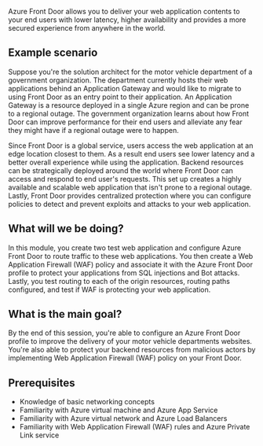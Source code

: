 Azure Front Door allows you to deliver your web application contents to your end users with lower latency, higher availability and provides a more secured experience from anywhere in the world.

## Example scenario

Suppose you're the solution architect for the motor vehicle department of a government organization. The department currently hosts their web applications behind an Application Gateway and would like to migrate to using Front Door as an entry point to their application. An Application Gateway is a resource deployed in a single Azure region and can be prone to a regional outage. The government organization learns about how Front Door can improve performance for their end users and alleviate any fear they might have if a regional outage were to happen.

Since Front Door is a global service, users access the web application at an edge location closest to them. As a result end users see lower latency and a better overall experience while using the application. Backend resources can be strategically deployed around the world where Front Door can access and respond to end user's requests. This set up creates a highly available and scalable web application that isn't prone to a regional outage. Lastly, Front Door provides centralized protection where you can configure policies to detect and prevent exploits and attacks to your web application.

## What will we be doing?

In this module, you create two test web application and configure Azure Front Door to route traffic to these web applications. You then create a Web Application Firewall (WAF) policy and associate it with the Azure Front Door profile to protect your applications from SQL injections and Bot attacks. Lastly, you test routing to each of the origin resources, routing paths configured, and test if WAF is protecting your web application.

## What is the main goal?

By the end of this session, you're able to configure an Azure Front Door profile to improve the delivery of your motor vehicle departments websites. You're also able to protect your backend resources from malicious actors by implementing Web Application Firewall (WAF) policy on your Front Door.

## Prerequisites

* Knowledge of basic networking concepts
* Familiarity with Azure virtual machine and Azure App Service
* Familiarity with Azure virtual network and Azure Load Balancers
* Familiarity with Web Application Firewall (WAF) rules and Azure Private Link service
